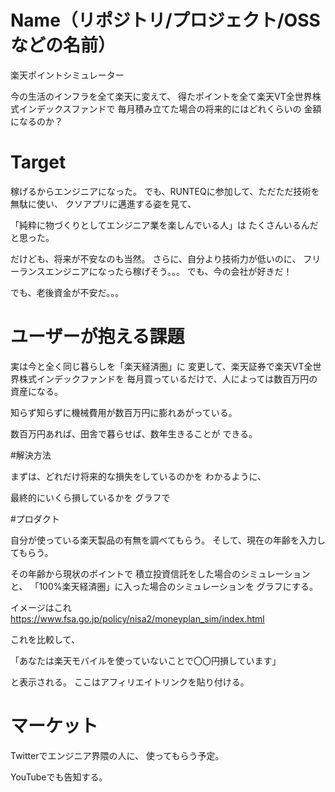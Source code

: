 # Name（リポジトリ/プロジェクト/OSSなどの名前）

楽天ポイントシミュレーター

今の生活のインフラを全て楽天に変えて、
得たポイントを全て楽天VT全世界株式インデックスファンドで
毎月積み立てた場合の将来的にはどれくらいの
金額になるのか？


# Target

稼げるからエンジニアになった。
でも、RUNTEQに参加して、ただただ技術を無駄に使い、
クソアプリに邁進する姿を見て、

「純粋に物づくりとしてエンジニア業を楽しんでいる人」は
たくさんいるんだと思った。

だけども、将来が不安なのも当然。
さらに、自分より技術力が低いのに、
フリーランスエンジニアになったら稼げそう。。。
でも、今の会社が好きだ！

でも、老後資金が不安だ。。。



# ユーザーが抱える課題

実は今と全く同じ暮らしを「楽天経済圏」に
変更して、楽天証券で楽天VT全世界株式インデックファンドを
毎月買っているだけで、人によっては数百万円の
資産になる。

知らず知らずに機械費用が数百万円に膨れあがっている。

数百万円あれば、田舎で暮らせば、数年生きることが
できる。

#解決方法

まずは、どれだけ将来的な損失をしているのかを
わかるように、


最終的にいくら損しているかを
グラフで



#プロダクト

自分が使っている楽天製品の有無を調べてもらう。
そして、現在の年齢を入力してもらう。

その年齢から現状のポイントで
積立投資信託をした場合のシミュレーションと、
「100%楽天経済圏」に入った場合のシミュレーションを
グラフにする。

イメージはこれ
https://www.fsa.go.jp/policy/nisa2/moneyplan_sim/index.html

これを比較して、

「あなたは楽天モバイルを使っていないことで〇〇円損しています」

と表示される。
ここはアフィリエイトリンクを貼り付ける。


# マーケット

Twitterでエンジニア界隈の人に、
使ってもらう予定。

YouTubeでも告知する。
